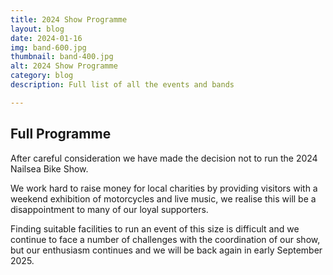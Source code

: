 ```yaml
---
title: 2024 Show Programme
layout: blog
date: 2024-01-16
img: band-600.jpg
thumbnail: band-400.jpg
alt: 2024 Show Programme
category: blog
description: Full list of all the events and bands

---
```


## Full Programme

After careful consideration we have made the decision not to run the 2024 Nailsea Bike Show.

We work hard to raise money for local charities by providing visitors with a weekend exhibition of motorcycles and live music, we realise this will be a disappointment to many of our loyal supporters.

Finding suitable facilities to run an event of this size is difficult and we continue to face a number of challenges with the coordination of our show, but our enthusiasm continues and we will be back again in early September 2025.
